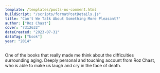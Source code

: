```yaml
---
template: /templates/posts-no-comment.html
buildScript: "/scripts/formatPostDetails.js"
title: "Can't We Talk About Something More Pleasant?"
author: ["Roz Chast"]
cover: "7312632"
dateCreated: "2023-07-31"
dataTag: ["book"]
year: "2014"
---
```


One of the books that really made me think about the difficulties surrounding aging. Deeply personal and touching account from Roz Chast, who is able to make us laugh and cry in the face of death.
